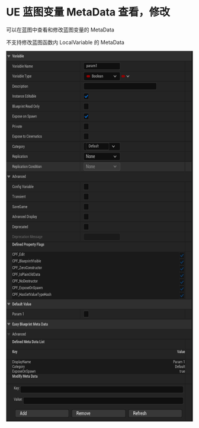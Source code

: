 # UE 蓝图变量 MetaData 查看，修改

可以在蓝图中查看和修改蓝图变量的 MetaData

不支持修改蓝图函数内 LocalVariable 的 MetaData
<p align = "center">
<img src = "Resources/1.png" height = 1000>
</p>
